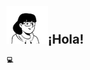# <img src="https://github.com/paulazzaragoza/paulazzaragoza/blob/main/Avatar%20Notion%20sin%20fondo.png" width="93" height="85" />¡Hola! 
#### 💻
